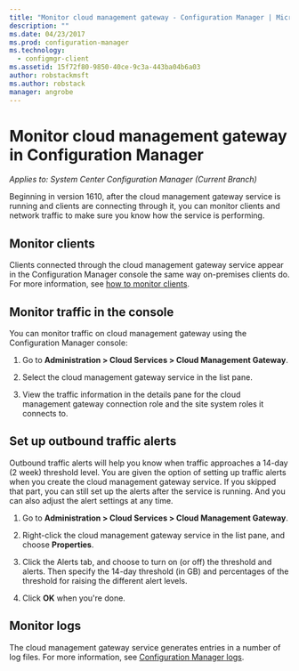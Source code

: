 ```yaml
---
title: "Monitor cloud management gateway - Configuration Manager | Microsoft Docs"
description: ""
ms.date: 04/23/2017
ms.prod: configuration-manager
ms.technology:
  - configmgr-client
ms.assetid: 15f72f80-9850-40ce-9c3a-443ba04b6a03
author: robstackmsft
ms.author: robstack
manager: angrobe
---
```


# Monitor cloud management gateway in Configuration Manager

*Applies to: System Center Configuration Manager (Current Branch)*

Beginning in version 1610, after the cloud management gateway service is running and clients are connecting through it, you can monitor clients and network traffic to make sure you know how the service is performing.

## Monitor clients

Clients connected through the cloud management gateway service appear in the Configuration Manager console the same way on-premises clients do. For more information, see [how to monitor clients](monitor-clients.md).

## Monitor traffic in the console

You can monitor traffic on cloud management gateway using the Configuration Manager console:

1. Go to **Administration > Cloud Services > Cloud Management Gateway**.

2. Select the cloud management gateway service in the list pane.

3. View the traffic information in the details pane for the cloud management gateway connection role and the site system roles it connects to.

## Set up outbound traffic alerts

Outbound traffic alerts will help you know when traffic approaches a 14-day (2 week) threshold level. You are given the option of setting up traffic alerts when you create the cloud management gateway service. If you skipped that part, you can still set up the alerts after the service is running. And you can also adjust the alert settings at any time.

1. Go to **Administration > Cloud Services > Cloud Management Gateway**.

2. Right-click the cloud management gateway service in the list pane, and choose **Properties**.

3. Click the Alerts tab, and choose to turn on (or off) the threshold and alerts. Then specify the 14-day threshold (in GB) and percentages of the threshold for raising the different alert levels.

4. Click **OK** when you're done.

## Monitor logs

The cloud management gateway service generates entries in a number of log files. For more information, see [Configuration Manager logs](/sccm/core/plan-design/hierarchy/log-files).
